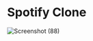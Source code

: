 # Spotify Clone

![Screenshot (88)](https://github.com/Mubeen-04/Spotify-Clone/assets/172309170/fca59992-a24a-46bc-834d-230e8eb16a06)
